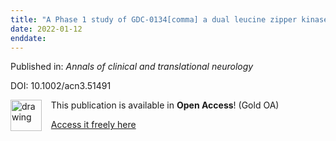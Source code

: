 ```yaml
---
title: "A Phase 1 study of GDC-0134[comma] a dual leucine zipper kinase inhibitor[comma] in ALS."
date: 2022-01-12
enddate:
---
```


Published in: *Annals of clinical and translational neurology*

DOI: 10.1002/acn3.51491

<img src="https://upload.wikimedia.org/wikipedia/commons/thumb/7/77/Open_Access_logo_PLoS_transparent.svg/800px-Open_Access_logo_PLoS_transparent.svg.png" alt="drawing" width="50" align="left"/> &nbsp;&nbsp;&nbsp;This publication is available in **Open Access**! (Gold OA)

&nbsp;&nbsp;&nbsp;[Access it freely here](https://onlinelibrary.wiley.com/doi/pdfdirect/10.1002/acn3.51491
)

